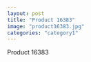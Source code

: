 ```yaml
---
layout: post
title: "Product 16383"
image: "product16383.jpg"
categories: "category1"
---
```

Product 16383
